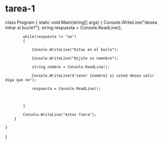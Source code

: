 # tarea-1
 class Program
    {
        static void Main(string[] args)
        {
            Console.WriteLine("desea intrar al bucle?");
            string respuesta = Console.ReadLine();

            while(respuesta != "no")
            {

                Console.WriteLine("Estas en el bucle");

                Console.WriteLine("Dijite su nomnbre");

                string nombre = Console.ReadLine();

                Console.WriteLine($"senor {nombre} si usted desea salir diga que no");

                respuesta = Console.ReadLine();


           
            }

            Console.WriteLine("estas fuera");
        }

    }
}
